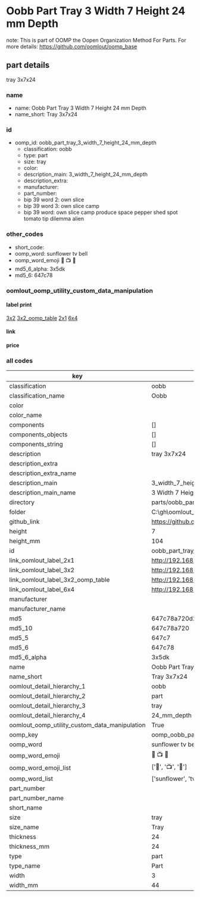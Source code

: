 # Oobb Part Tray 3 Width 7 Height 24 mm Depth  

note: This is part of OOMP the Oopen Organization Method For Parts. For more details: https://github.com/oomlout/oomp_base

##  part details
  



tray 3x7x24



### name
* name: Oobb Part Tray 3 Width 7 Height 24 mm Depth
* name_short: Tray 3x7x24 
### id
* oomp_id: oobb_part_tray_3_width_7_height_24_mm_depth
  * classification: oobb
  * type: part
  * size: tray
  * color: 
  * description_main: 3_width_7_height_24_mm_depth
  * description_extra: 
  * manufacturer: 
  * part_number: 
  * bip 39 word 2: own slice
  * bip 39 word 3: own slice camp
  * bip 39 word: own slice camp produce space pepper shed spot tomato tip dilemma alien

### other_codes
* short_code: 
* oomp_word: sunflower tv bell
* oomp_word_emoji :sunflower: :tv: :bell:
* md5_6_alpha: 3x5dk
* md5_6: 647c78






### oomlout_oomp_utility_custom_data_manipulation
#### label print
[3x2](http://192.168.1.245:1112/?label=oomp%203x5dk)
[3x2_oomp_table](http://192.168.1.108:1112/?label=oomp%203x5dk)
[2x1](http://192.168.1.242:1112/?label=oomp%203x5dk)
[6x4](http://192.168.1.55:1112/?label=oomp%203x5dk)    

#### link

                              

#### price







### all codes 
| key | value |  
| --- | --- |  
| classification | oobb |  
| classification_name | Oobb |  
| color |  |  
| color_name |  |  
| components | [] |  
| components_objects | [] |  
| components_string | [] |  
| description | tray 3x7x24 |  
| description_extra |  |  
| description_extra_name |  |  
| description_main | 3_width_7_height_24_mm_depth |  
| description_main_name | 3 Width 7 Height 24 mm Depth |  
| directory | parts/oobb_part_tray_3_width_7_height_24_mm_depth |  
| folder | C:\gh\oomlout_oobb_version_4_generated_parts\parts\oobb_part_tray_3_width_7_height_24_mm_depth |  
| github_link | https://github.com/oomlout/oomlout_oomp_part_src/tree/main/parts/oobb_part_tray_3_width_7_height_24_mm_depth |  
| height | 7 |  
| height_mm | 104 |  
| id | oobb_part_tray_3_width_7_height_24_mm_depth |  
| link_oomlout_label_2x1 | http://192.168.1.242:1112/?label=oomp%203x5dk |  
| link_oomlout_label_3x2 | http://192.168.1.245:1112/?label=oomp%203x5dk |  
| link_oomlout_label_3x2_oomp_table | http://192.168.1.108:1112/?label=oomp%203x5dk |  
| link_oomlout_label_6x4 | http://192.168.1.55:1112/?label=oomp%203x5dk |  
| manufacturer |  |  
| manufacturer_name |  |  
| md5 | 647c78a720d2d8aa8be82aba41b2dcf0 |  
| md5_10 | 647c78a720 |  
| md5_5 | 647c7 |  
| md5_6 | 647c78 |  
| md5_6_alpha | 3x5dk |  
| name | Oobb Part Tray 3 Width 7 Height 24 mm Depth |  
| name_short | Tray 3x7x24  |  
| oomlout_detail_hierarchy_1 | oobb |  
| oomlout_detail_hierarchy_2 | part |  
| oomlout_detail_hierarchy_3 | tray |  
| oomlout_detail_hierarchy_4 | 24_mm_depth |  
| oomlout_oomp_utility_custom_data_manipulation | True |  
| oomp_key | oomp_oobb_part_tray_3_width_7_height_24_mm_depth |  
| oomp_word | sunflower tv bell |  
| oomp_word_emoji | :sunflower: :tv: :bell: |  
| oomp_word_emoji_list | [':sunflower:', ':tv:', ':bell:'] |  
| oomp_word_list | ['sunflower', 'tv', 'bell'] |  
| part_number |  |  
| part_number_name |  |  
| short_name |  |  
| size | tray |  
| size_name | Tray |  
| thickness | 24 |  
| thickness_mm | 24 |  
| type | part |  
| type_name | Part |  
| width | 3 |  
| width_mm | 44 |  
